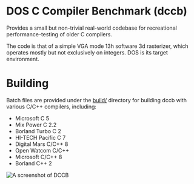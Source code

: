 # DOS C Compiler Benchmark (dccb)
Provides a small but non-trivial real-world codebase for recreational performance-testing of older C compilers.

The code is that of a simple VGA mode 13h software 3d rasterizer, which operates mostly but not exclusively on integers. DOS is its target environment.

# Building
Batch files are provided under the [build/](build/) directory for building dccb with various C/C++ compilers, including:
- Microsoft C 5
- Mix Power C 2.2
- Borland Turbo C 2
- HI-TECH Pacific C 7
- Digital Mars C/C++ 8
- Open Watcom C/C++
- Microsoft C/C++ 8
- Borland C++ 2

![A screenshot of DCCB](http://tarpeeksihyvaesoft.com/soft/img/dccb_b.png)
